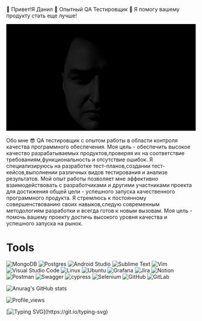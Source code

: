👋 Привет!Я Данил
👀 Опытный QA Тестировщик
🌱 Я помогу вашему продукту стать еще лучше!

![Header](https://github.com/AworyMusic/myweb/blob/main/assets/img/bg.jpg)

Обо мне :sunglasses:
QA тестировщик с опытом работы в области контроля качества программного обеспечения.
Моя цель - обеспечить высокое качество разрабатываемых продуктов,проверяя их на соответствие требованиям,функциональность и отсутствие ошибок.
Я специализируюсь на разработке тест-планов,создании тест-кейсов,выполнении различных видов тестирования и анализе результатов.
Мой опыт работы позволяет мне эффективно взаимодействовать с разработчиками и другими участниками проекта для достижения общей цели - успешного запуска качественного программного продукта.
Я стремлюсь к постоянному совершенствованию своих навыков,следую современным методологиям разработки и всегда готов к новым вызовам.
Моя цель - помочь вашему проекту достичь высокого уровня качества и успешного запуска на рынок.

# Tools
![MongoDB](https://img.shields.io/badge/MongoDB-%234ea94b.svg?style=for-the-badge&logo=mongodb&logoColor=white)
![Postgres](https://img.shields.io/badge/postgres-%23316192.svg?style=for-the-badge&logo=postgresql&logoColor=white)
![Android Studio](https://img.shields.io/badge/Android%20Studio-3DDC84.svg?style=for-the-badge&logo=android-studio&logoColor=white)
![Sublime Text](https://img.shields.io/badge/sublime_text-%23575757.svg?style=for-the-badge&logo=sublime-text&logoColor=important)
![Vim](https://img.shields.io/badge/VIM-%2311AB00.svg?style=for-the-badge&logo=vim&logoColor=white)
![Visual Studio Code](https://img.shields.io/badge/Visual%20Studio%20Code-0078d7.svg?style=for-the-badge&logo=visual-studio-code&logoColor=white)
![Linux](https://img.shields.io/badge/Linux-FCC624?style=for-the-badge&logo=linux&logoColor=black)
![Ubuntu](https://img.shields.io/badge/Ubuntu-E95420?style=for-the-badge&logo=ubuntu&logoColor=white)
![Grafana](https://img.shields.io/badge/grafana-%23F46800.svg?style=for-the-badge&logo=grafana&logoColor=white)
![Jira](https://img.shields.io/badge/jira-%230A0FFF.svg?style=for-the-badge&logo=jira&logoColor=white)
![Notion](https://img.shields.io/badge/Notion-%23000000.svg?style=for-the-badge&logo=notion&logoColor=white)
![Postman](https://img.shields.io/badge/Postman-FF6C37?style=for-the-badge&logo=postman&logoColor=white)
![Swagger](https://img.shields.io/badge/-Swagger-%23Clojure?style=for-the-badge&logo=swagger&logoColor=white)
![cypress](https://img.shields.io/badge/-cypress-%23E5E5E5?style=for-the-badge&logo=cypress&logoColor=058a5e)
![Selenium](https://img.shields.io/badge/-selenium-%43B02A?style=for-the-badge&logo=selenium&logoColor=white)
![GitHub](https://img.shields.io/badge/github-%23121011.svg?style=for-the-badge&logo=github&logoColor=white)
![GitLab](https://img.shields.io/badge/gitlab-%23181717.svg?style=for-the-badge&logo=gitlab&logoColor=white)

![Anurag's GitHub stats](https://github-readme-stats.vercel.app/api?username=anuraghazra&show_icons=true&theme=radical)

![Profile_views](https://komarev.com/ghpvc/?username=danny-pilot&color=brightgreen&style=plastic)

[![Typing SVG](https://readme-typing-svg.demolab.com?font=Fira+Code&pause=1000&color=EE8838&width=435&lines=Загрузка...)](https://git.io/typing-svg)
